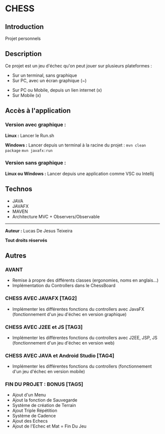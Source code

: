 # CHESS

## Introduction

Projet personnels

## Description

Ce projet est un jeu d'échec qu'on peut jouer sur plusieurs plateformes :
- Sur un terminal, sans graphique
- Sur PC, avec un écran graphique (~)
* Sur PC ou Mobile, depuis un lien internet (x)
* Sur Mobile (x)

## Accès à l'application

### Version avec graphique :

**Linux :** 
Lancer le Run.sh

**Windows :** 
Lancer depuis un terminal à la racine du projet :
`mvn clean package`
`mvn javafx:run`

### Version sans graphique :

**Linux ou Windows :** Lancer depuis une application comme VSC ou Intellij

## Technos

- JAVA
- JAVAFX
- MAVEN
- Architecture MVC + Observers/Observable

---

**__Auteur :__** Lucas De Jesus Teixeira

**Tout droits réservés**

## Autres

### AVANT
- Remise à propre des différents classes (ergonomies, noms en anglais...)
- Implémentation du Controllers dans le ChessBoard

### CHESS AVEC JAVAFX [TAG2]
- Implémenter les différentes fonctions du controllers avec JavaFX (fonctionnement d'un jeu d'échec en version graphique)

### CHESS AVEC J2EE et JS [TAG3]
- Implémenter les différentes fonctions du controllers avec J2EE, JSP, JS (fonctionnement d'un jeu d'échec en version web)

### CHESS AVEC JAVA et Android Studio [TAG4]
- Implémenter les différentes fonctions du controllers (fonctionnement d'un jeu d'échec en version mobile)

### FIN DU PROJET : BONUS [TAG5]
- Ajout d'un Menu
- Ajout la fonction de Sauvegarde
- Système de création de Terrain
- Ajout Triple Répétition
- Système de Cadence
- Ajout des Echecs
- Ajout de l'Echec et Mat = Fin Du Jeu